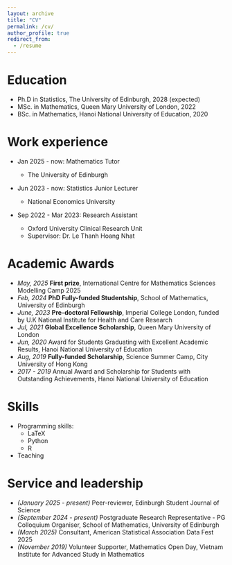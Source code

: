 ```yaml
---
layout: archive
title: "CV"
permalink: /cv/
author_profile: true
redirect_from:
  - /resume
---
```

Education
======
* Ph.D in Statistics, The University of Edinburgh, 2028 (expected)
* MSc. in Mathematics, Queen Mary University of London, 2022
* BSc. in Mathematics, Hanoi National University of Education, 2020

Work experience
======
* Jan 2025 - now: Mathematics Tutor
  * The University of Edinburgh

* Jun 2023 - now: Statistics Junior Lecturer
  * National Economics University

* Sep 2022 - Mar 2023: Research Assistant
  * Oxford University Clinical Research Unit
  * Supervisor: Dr. Le Thanh Hoang Nhat
 
Academic Awards
======
* *May, 2025* **First prize**, International Centre for Mathematics Sciences Modelling Camp 2025  
* *Feb, 2024* **PhD Fully-funded Studentship**, School of Mathematics, University of Edinburgh  
* *June, 2023* **Pre-doctoral Fellowship**, Imperial College London, funded by U.K National Institute for Health and Care Research
* *Jul, 2021* **Global Excellence Scholarship**, Queen Mary University of London
* *Jun, 2020* Award for Students Graduating with Excellent Academic Results, Hanoi National University of Education
* *Aug, 2019* **Fully-funded Scholarship**, Science Summer Camp, City University of Hong Kong
* *2017 - 2019* Annual Award and Scholarship for Students with Outstanding Achievements, Hanoi National University of Education

  
Skills
======
* Programming skills:
  * LaTeX
  * Python
  * R
* Teaching

  
Service and leadership
======
* *(January 2025 - present)* Peer-reviewer, Edinburgh Student Journal of Science 
* *(September 2024 - present)* Postgraduate Research Representative - PG Colloquium Organiser, School of Mathematics, University of Edinburgh  
* *(March 2025)* Consultant, American Statistical Association Data Fest 2025    
* *(November 2019)* Volunteer Supporter, Mathematics Open Day,  Vietnam Institute for Advanced Study in Mathematics 
